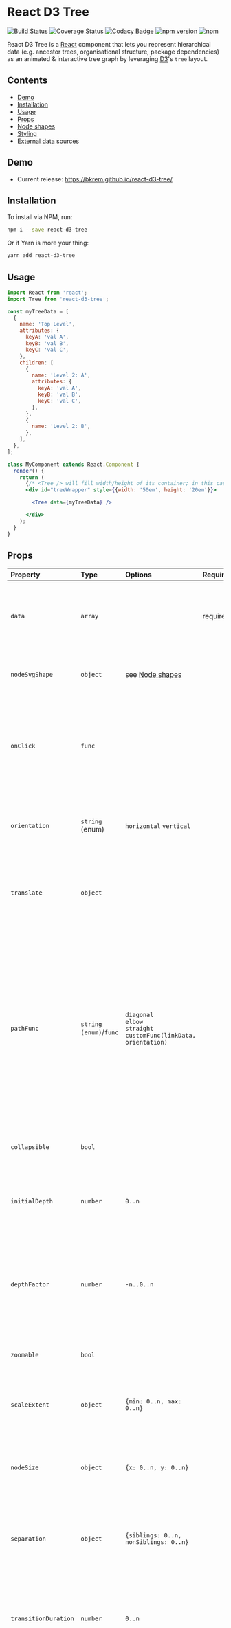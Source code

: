 # React D3 Tree
[![Build Status](https://travis-ci.org/bkrem/react-d3-tree.svg?branch=master)](https://travis-ci.org/bkrem/react-d3-tree)
[![Coverage Status](https://coveralls.io/repos/github/bkrem/react-d3-tree/badge.svg?branch=master)](https://coveralls.io/github/bkrem/react-d3-tree?branch=master)
[![Codacy Badge](https://api.codacy.com/project/badge/Grade/f9ed4796ee9c448dbcd80af2954cc0d1)](https://www.codacy.com/app/ben.kremer/react-d3-tree?utm_source=github.com&amp;utm_medium=referral&amp;utm_content=bkrem/react-d3-tree&amp;utm_campaign=Badge_Grade)
[![npm version](https://badge.fury.io/js/react-d3-tree.svg)](https://badge.fury.io/js/react-d3-tree)
[![npm](https://img.shields.io/npm/dm/react-d3-tree.svg)](https://www.npmjs.com/package/react-d3-tree)

React D3 Tree is a [React](http://facebook.github.io/react/) component that lets you represent hierarchical data (e.g. ancestor trees, organisational structure, package dependencies) as an animated & interactive tree graph by leveraging [D3](https://d3js.org/)'s `tree` layout.


## Contents
- [Demo](#demo)
- [Installation](#installation)
- [Usage](#usage)
- [Props](#props)
- [Node shapes](#node-shapes)
- [Styling](#styling)
- [External data sources](#external-data-sources)


## Demo
- Current release: https://bkrem.github.io/react-d3-tree/


## Installation
To install via NPM, run:
```bash
npm i --save react-d3-tree
```

Or if Yarn is more your thing:
```bash
yarn add react-d3-tree
```


## Usage
```jsx
import React from 'react';
import Tree from 'react-d3-tree';

const myTreeData = [
  {
    name: 'Top Level',
    attributes: {
      keyA: 'val A',
      keyB: 'val B',
      keyC: 'val C',
    },
    children: [
      {
        name: 'Level 2: A',
        attributes: {
          keyA: 'val A',
          keyB: 'val B',
          keyC: 'val C',
        },
      },
      {
        name: 'Level 2: B',
      },
    ],
  },
];

class MyComponent extends React.Component {
  render() {
    return (
      {/* <Tree /> will fill width/height of its container; in this case `#treeWrapper` */}
      <div id="treeWrapper" style={{width: '50em', height: '20em'}}>

        <Tree data={myTreeData} />

      </div>
    );
  }
}
```


## Props
| Property                | Type                   | Options                                                                       | Required? | Default                                 | Description                                                                                                                                                                                                                                                                                                                                     |
|:------------------------|:-----------------------|:------------------------------------------------------------------------------|:----------|:----------------------------------------|:------------------------------------------------------------------------------------------------------------------------------------------------------------------------------------------------------------------------------------------------------------------------------------------------------------------------------------------------|
| `data`                  | `array`                |                                                                               | required  | `undefined`                             | Single-element array containing hierarchical object (see `myTreeData` above). <br /> Contains (at least) `name` and `parent` keys.                                                                                                                                                                                                              |
| `nodeSvgShape`          | `object`               | see [Node shapes](#node-shapes)                                               |           | `{shape: 'circle', shapeProps: r: 10}`  | Sets a specific SVG shape element + shapeProps to be used for each node.                                                                                                                                                                                                                                                                        |
| `onClick`               | `func`                 |                                                                               |           | `undefined`                             | Callback function to be called whenever a node is clicked. <br /><br /> The clicked node's data object is passed to the callback function as the first parameter.                                                                                                                                                                               |
| `orientation`           | `string` (enum)        | `horizontal` `vertical`                                                       |           | `horizontal`                            | `horizontal` - Tree expands left-to-right. <br /><br /> `vertical` - Tree expands top-to-bottom.                                                                                                                                                                                                                                                |
| `translate`             | `object`               |                                                                               |           | `{x: 0, y: 0}`                          | Translates the graph along the x/y axis by the specified amount of pixels (avoids the graph being stuck in the top left canvas corner).                                                                                                                                                                                                         |
| `pathFunc`              | `string (enum)`/`func` | `diagonal`<br/>`elbow`<br/>`straight`<br/>`customFunc(linkData, orientation)` |           | `diagonal`                              | `diagonal` - Smooth, curved edges between parent-child nodes. <br /><br /> `elbow` - Sharp edges at right angles between parent-child nodes.  <br /><br /> `straight` - Straight lines between parent-child nodes. <br /><br /> `customFunc` - Custom draw function that accepts `linkData` as its first param and `orientation` as its second. |
| `collapsible`           | `bool`                 |                                                                               |           | `true`                                  | Toggles ability to collapse/expand the tree's nodes by clicking them.                                                                                                                                                                                                                                                                           |
| `initialDepth`          | `number`               | `0..n`                                                                        |           | `undefined`                             | Sets the maximum node depth to which the tree is expanded on its initial render. <br /> Tree renders to full depth if prop is omitted.                                                                                                                                                                                                          |
| `depthFactor`           | `number`               | `-n..0..n`                                                                    |           | `undefined`                             | Ensures the tree takes up a fixed amount of space (`node.y = node.depth * depthFactor`), regardless of tree depth. <br /> **TIP**: Negative values invert the tree's direction.                                                                                                                                                                 |
| `zoomable`              | `bool`                 |                                                                               |           | `true`                                  | Toggles ability to zoom in/out on the Tree by scaling it according to `props.scaleExtent`.                                                                                                                                                                                                                                                      |
| `scaleExtent`           | `object`               | `{min: 0..n, max: 0..n}`                                                      |           | `{min: 0.1, max: 1}`                    | Sets the minimum/maximum extent to which the tree can be scaled if `props.zoomable` is true.                                                                                                                                                                                                                                                    |
| `nodeSize`              | `object`               | `{x: 0..n, y: 0..n}`                                                          |           | `{x: 140, y: 140}`                      | Sets a fixed size for each node. <br /><br /> This does not affect node circle sizes, circle sizes are handled by the `circleRadius` prop.                                                                                                                                                                                                      |
| `separation`            | `object`               | `{siblings: 0..n, nonSiblings: 0..n}`                                         |           | `{siblings: 1, nonSiblings: 2}`         | Sets separation between neighbouring nodes, differentiating between siblings (same parent) and non-siblings.                                                                                                                                                                                                                                    |
| `transitionDuration`    | `number`               | `0..n`                                                                        |           | `500`                                   | Sets the animation duration (in ms) of each expansion/collapse of a tree node. <br /><br /> Set this to `0` to deactivate animations completely.                                                                                                                                                                                                |
| `textLayout`            | `object`               | `{textAnchor: enum, x: -n..0..n, y: -n..0..n, transform: string}`                                |           | `{textAnchor: "start", x: 10, y: -10, transform: undefined }` | Configures the positioning of each node's text (name & attributes) relative to the node itself.<br/><br/>`textAnchor` enums mirror the [`text-anchor` spec](https://developer.mozilla.org/en-US/docs/Web/SVG/Attribute/text-anchor).<br/>`x` & `y` accept integers denoting `px` values. `transform` mirrors the [svg `transform` spec](https://developer.mozilla.org/en-US/docs/Web/SVG/Attribute/transform).                                                        |
| `styles`                | `object`               | see [Styling](#styling)                                                       |           | `Node`/`Link` CSS files                 | Overrides and/or enhances the tree's default styling.                                                                                                                                                                                                                                                                                           |
| `circleRadius` (legacy) | `number`               | `0..n`                                                                        |           | `undefined`                             | Sets the radius of each node's `<circle>` element.<br /><br /> **Will be deprecated in v2, please use `nodeSvgShape` instead.**                                                                                                                                                                                                                 |


## Node shapes
The `nodeSvgShape` prop allows specifying any [SVG shape primitive](https://developer.mozilla.org/en-US/docs/Web/SVG/Tutorial/Basic_Shapes) to describe how the tree's nodes should be shaped.

> Note: `nodeSvgShape` and `circleRadius` are mutually exclusive props. `nodeSvgShape` will be used unless the legacy `circleRadius` is specified.

For example, assuming we want to use squares instead of the default circles, we can do:
```js
const svgSquare = {
  shape: 'rect',
  shapeProps: {
    width: 20,
    height: 20,
    x: -10,
    y: -10,
  }
}

// ...

<Tree data={myTreeData} nodeSvgShape={svgSquare}>
```

### Overridable `shapeProps`
 `shapeProps` is currently merged with `node.circle`/`leafNode.circle` (see [Styling](#styling)).  

 This means any properties passed in `shapeProps` will be overridden by **properties with the same key** in the `node.circle`/`leafNode.circle` style props.  
This is to prevent breaking the legacy usage of `circleRadius` + styling via `node/leafNode` properties until it is deprecated fully in v2. 

**From v1.5.x onwards, it is therefore recommended to pass all node styling properties through `shapeProps`**.

## Styling
The tree's `styles` prop may be used to override any of the tree's default styling.
The following object shape is expected by `styles`:
```js
{
  links: <svgStyleObject>,
  nodes: {
    node: {
      circle: <svgStyleObject>,
      name: <svgStyleObject>,
      attributes: <svgStyleObject>,
    },
    leafNode: {
      circle: <svgStyleObject>,
      name: <svgStyleObject>,
      attributes: <svgStyleObject>,
    },
  },
}
```
where `<svgStyleObject>` is any object containing CSS-like properties that are compatible with an `<svg>` element's `style` attribute, for example:
```js
{
  stroke: 'blue',
  strokeWidth: 3,
}
```

For more information on the SVG `style` attribute, [check this out](https://developer.mozilla.org/en-US/docs/Web/SVG/Attribute/style).


## External data sources
Statically hosted JSON or CSV files can be used as data sources via the additional `treeUtil` module.

### Example

```jsx
import React from 'react';
import { Tree, treeUtil } from 'react-d3-tree';

const csvSource = 'https://raw.githubusercontent.com/bkrem/react-d3-tree/master/docs/examples/data/csv-example.csv';

constructor() {
  super();

  this.state = {
    data: undefined,
  };
}

componentWillMount() {
  treeUtil.parseCSV(csvSource)
  .then((data) => {
    this.setState({ data })
  })
  .catch((err) => console.error(err));
}

class MyComponent extends React.Component {
  render() {
    return (
      {/* <Tree /> will fill width/height of its container; in this case `#treeWrapper` */}
      <div id="treeWrapper" style={{width: '50em', height: '20em'}}>

        <Tree data={this.state.data} />

      </div>
    );
  }
}
```

For details regarding the `treeUtil` module, please check the module's [API docs](docs/util/util.md).  
For examples of each data type that can be parsed with `treeUtil`, please check the [data source examples](docs/examples/data).
